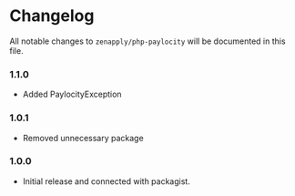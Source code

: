 # Changelog

All notable changes to `zenapply/php-paylocity` will be documented in this file.

### 1.1.0
- Added PaylocityException

### 1.0.1
- Removed unnecessary package

### 1.0.0
- Initial release and connected with packagist.

